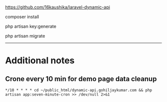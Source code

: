 https://github.com/16kaushika/laravel-dynamic-api

composer install

php artisan key:generate

php artisan migrate


-----------

# Additional notes

## Crone every 10 min for demo page data cleanup
```*/10 * * * * cd ~/public_html/dynamic-api.gohiljaykumar.com && php artisan app:seven-minute-cron >> /dev/null 2>&1```
